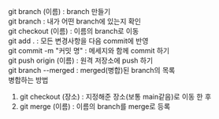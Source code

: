 git branch (이름) : branch 만들기 <br>
git branch : 내가 어떤 branch에 있는지 확인 <br>
git checkout (이름) : 이름의 branch로 이동 <br>
git add . : 모든 변경사항을 다음 commit에 반영 <br>
git commit -m "커밋 명" : 메세지와 함께 commit 하기 <br>
git push origin (이름) : 원격 저장소에 push 하기 <br>
git branch --merged : merged(병합)된 branch의 목록 <br>
병합하는 방법 <br>
1. git checkout (장소) : 지정해준 장소(보통 main같음)로 이동 한 후
2. git merge (이름) : 이름의 branch를 merge로 등록

